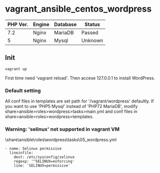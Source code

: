 # vagrant_ansible_centos_wordpress
|PHP Ver.|Engine|Database|Status|
|--|--|--|--|
|7.2|Nginx|MariaDB|Passed|
|5|Nginx|Mysql|Unknown|

## Init
```
vagrant up
```
First time need 'vagrant reload'. Then accese 127.0.0.1 to install WordPress.

### Default setting
All conf files in templates are set path for '/vagrant/wordpress' defaultly. 
If you want to use 'PHP5 Mysql' instead of 'PHP72 MariaDB', modify share>ansible>roles>wordpress>tasks>main.yml and conf files in share>ansible>roles>wordpress>templates.

### Warning: 'selinux' not supported in vagrant VM
\share\ansible\roles\wordpress\tasks\05_wordpress.yml
```
- name: Selinux permissive
  lineinfile:
    dest: /etc/sysconfig/selinux
    regexp: '^SELINUX=enforcing'
    line: 'SELINUX=permissive'
```
